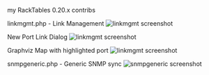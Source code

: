 my RackTables 0.20.x contribs

linkmgmt.php	- Link Management
![linkmgmt screenshot](https://raw.github.com/github138/myRT-contribs/master/linkmgmt.jpg)

New Port Link Dialog
![linkmgmt screenshot](https://raw.github.com/github138/myRT-contribs/master/linkmgmt_new_link_dialog.jpg)

Graphviz Map with highlighted port
![linkmgmt screenshot](https://raw.github.com/github138/myRT-contribs/master/linkmgmt_gvmap_hl_port.jpg)

snmpgeneric.php - Generic SNMP sync
![snmpgeneric screenshot](https://raw.github.com/github138/myRT-contribs/master/snmpgeneric.jpg)
